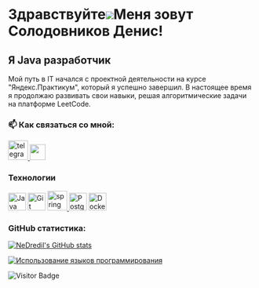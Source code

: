 Здравствуйте![](https://user-images.githubusercontent.com/18350557/176309783-0785949b-9127-417c-8b55-ab5a4333674e.gif)Меня зовут Солодовников Денис!
==========================================================================================================================================

Я Java разработчик
--------------------

Мой путь в IT начался с проектной деятельности на курсе "Яндекс.Практикум", который я успешно завершил. В настоящее время я продолжаю развивать свои навыки, решая алгоритмические задачи на платформе LeetCode.

### :mailbox: Как связаться со мной: 
<div id="badges">
<a href="https://t.me/NeDrediL" target="_blank">
<img src="https://cdn-icons-png.flaticon.com/512/2111/2111646.png" width="40" height="40" alt="telegram group" /> 
<a href="https://discord.com/users/nedredil" target="_blank" rel="noreferrer"> <picture> <source media="(prefers-color-scheme: dark)" srcset="https://raw.githubusercontent.com/danielcranney/readme-generator/main/public/icons/socials/discord-dark.svg" /> <source media="(prefers-color-scheme: light)" srcset="https://raw.githubusercontent.com/danielcranney/readme-generator/main/public/icons/socials/discord.svg" /> <img src="https://raw.githubusercontent.com/danielcranney/readme-generator/main/public/icons/socials/discord.svg" width="32" height="32" /> </picture> 
</a>
  </div>

### Технологии

<p align="left">
<a href="https://www.oracle.com/java/" target="_blank" rel="noreferrer"><img src="https://raw.githubusercontent.com/danielcranney/readme-generator/main/public/icons/skills/java-colored.svg" width="36" height="36" alt="Java" /></a>
<a href="https://git-scm.com/" target="_blank" rel="noreferrer"><img src="https://raw.githubusercontent.com/danielcranney/readme-generator/main/public/icons/skills/git-colored.svg" width="36" height="36" alt="Git" /></a>
<a href="https://spring.io/" target="_blank" rel="noreferrer"> <img src="https://www.vectorlogo.zone/logos/springio/springio-icon.svg" alt="spring" width="40" height="40"/> </a>
<a href="https://www.postgresql.org/" target="_blank" rel="noreferrer"><img src="https://raw.githubusercontent.com/danielcranney/readme-generator/main/public/icons/skills/postgresql-colored.svg" width="36" height="36" alt="PostgreSQL" /></a>
<a href="https://www.docker.com/" target="_blank" rel="noreferrer"><img src="https://raw.githubusercontent.com/danielcranney/readme-generator/main/public/icons/skills/docker-colored.svg" width="36" height="36" alt="Docker" /></a>
</p>

### GitHub статистика:

<a href="http://www.github.com/NeDredil"><img src="https://github-readme-stats.vercel.app/api?username=NeDredil&show_icons=true&hide=&count_private=true&title_color=0891b2&text_color=ffffff&icon_color=0891b2&bg_color=1c1917&hide_border=true&show_icons=true" alt="NeDredil's GitHub stats" /></a>

<a href="https://github.com/NeDredil" align="left"><img src="https://github-readme-stats.vercel.app/api/top-langs/?username=NeDredil&langs_count=10&title_color=0891b2&text_color=ffffff&icon_color=0891b2&bg_color=1c1917&hide_border=true&locale=en&custom_title=Top%20%Languages" alt="Использование языков программирования" /></a>


![Visitor Badge](https://visitor-badge.laobi.icu/badge?page_id=nedredil) 
